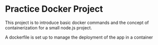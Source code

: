 # Practice Docker Project

This project is to introduce basic docker commands and the concept of containerization for a small node.js project.

A dockerfile is set up to manage the deployment of the app in a container
